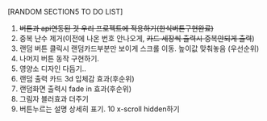 [RANDOM SECTION5 TO DO LIST]
1. ~~버튼과 api연동된 것 우리 프로젝트에 적용하기(한식버튼구현완료)~~ 
2. 중복 난수 제거(이전에 나온 번호 안나오게,  ~~카드 세장씩 출력시 중복안되게 출력~~)
3. 랜덤 버튼 클릭시 랜덤카드부분만 보이게 스크롤 이동. 높이값 맞춰놓음 (우선순위)
4. 나머지 버튼 동작 구현하기.
5. 영양소 디자인 다듬기..
6. 랜덤 출력 카드 3d 입체감 효과(후순위)
7. 랜덤화면 출력시 fade in 효과(후순위)
8. 그림자 블러효과 더주기
9. 버튼누르는 설명 상세히 표기.
10 x-scroll hidden하기
